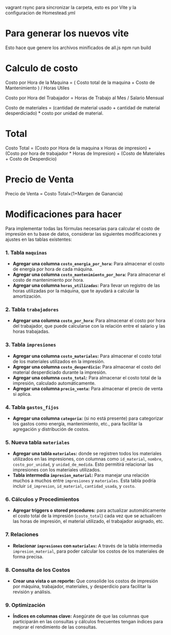 vagrant rsync para sincronizar la carpeta, esto es por Vite y la configuracion de Homestead.yml

# Para generar los nuevos vite

Esto hace que genere los archivos minificados de all.js
npm run build

# Calculo de costo

Costo por Hora de la Maquina = ( Costo total de la maquina + Costo de Mantenimiento ) / Horas Utiles

Costo por Hora del Trabajador = Horas de Trabajo al Mes / Salario Mensual

Costo de materiales = (cantidad de material usado + cantidad de material desperdiciado) * costo por unidad de material.

# Total

Costo Total = (Costo por Hora de la maquina x Horas de impresion) + (Costo por hora de trabajador * Horas de Impresion) + (Costo de Materiales + Costo de Desperdicio)

# Precio de Venta

Precio de Venta = Costo Total×(1+Margen de Ganancia)

# Modificaciones para hacer

Para implementar todas las fórmulas necesarias para calcular el costo de impresión en tu base de datos, considerar las siguientes modificaciones y ajustes en las tablas existentes:

### 1. **Tabla `maquinas`**

-   **Agregar una columna `costo_energia_por_hora`:** Para almacenar el costo de energía por hora de cada máquina.
-   **Agregar una columna `costo_mantenimiento_por_hora`:** Para almacenar el costo de mantenimiento por hora.
-   **Agregar una columna `horas_utilizadas`:** Para llevar un registro de las horas utilizadas por la máquina, que te ayudará a calcular la amortización.

### 2. **Tabla `trabajadores`**

-   **Agregar una columna `costo_por_hora`:** Para almacenar el costo por hora del trabajador, que puede calcularse con la relación entre el salario y las horas trabajadas.

### 3. **Tabla `impresiones`**

-   **Agregar una columna `costo_materiales`:** Para almacenar el costo total de los materiales utilizados en la impresión.
-   **Agregar una columna `costo_desperdicio`:** Para almacenar el costo del material desperdiciado durante la impresión.
-   **Agregar una columna `costo_total`:** Para almacenar el costo total de la impresión, calculado automáticamente.
-   **Agregar una columna `precio_venta`:** Para almacenar el precio de venta si aplica.

### 4. **Tabla `gastos_fijos`**

-   **Agregar una columna `categoria`:** (si no está presente) para categorizar los gastos como energía, mantenimiento, etc., para facilitar la agregación y distribución de costos.

### 5. **Nueva tabla `materiales`**

-   **Agregar una tabla `materiales`:** donde se registren todos los materiales utilizados en las impresiones, con columnas como `id_material`, `nombre`, `costo_por_unidad`, y `unidad_de_medida`. Esto permitirá relacionar las impresiones con los materiales utilizados.
-   **Tabla intermedia `impresion_material`:** Para manejar una relación muchos a muchos entre `impresiones` y `materiales`. Esta tabla podría incluir `id_impresion`, `id_material`, `cantidad_usada`, y `costo`.

### 6. **Cálculos y Procedimientos**

-   **Agregar triggers o stored procedures:** para actualizar automáticamente el costo total de la impresión (`costo_total`) cada vez que se actualicen las horas de impresión, el material utilizado, el trabajador asignado, etc.

### 7. **Relaciones**

-   **Relacionar `impresiones` con `materiales`:** A través de la tabla intermedia `impresion_material`, para poder calcular los costos de los materiales de forma precisa.

### 8. **Consulta de los Costos**

-   **Crear una vista o un reporte:** Que consolide los costos de impresión por máquina, trabajador, materiales, y desperdicio para facilitar la revisión y análisis.

### 9. **Optimización**

-   **Índices en columnas clave:** Asegúrate de que las columnas que participarán en las consultas y cálculos frecuentes tengan índices para mejorar el rendimiento de las consultas.
